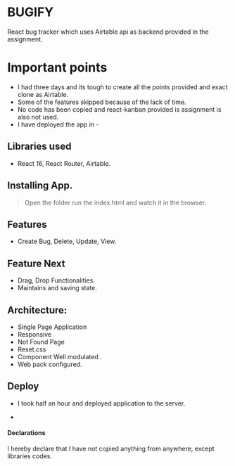 # BUGIFY

React bug tracker which uses Airtable api as backend provided in the assignment.


# Important points
- I had three days and its tough to create all the points provided and exact clone as Airtable.
- Some of the features skipped because of the lack of time.
- No code has been copied and react-kanban provided is assignment is also not used.
- I have deployed the app in - 

## Libraries used

- React 16, React Router, Airtable.

## Installing App.

> Open the folder run the index.html and watch it in the browser.

## Features

- Create Bug, Delete, Update, View.

## Feature Next
- Drag, Drop Functionalities.
- Maintains and saving state. 


## Architecture:

- Single Page Application
- Responsive
- Not Found Page 
- Reset.css
- Component Well modulated .
- Web pack configured.

## Deploy
- I took half an hour and deployed application to the server.
- ```

#### Declarations

I hereby declare that I have not copied anything from anywhere, except libraries codes.





